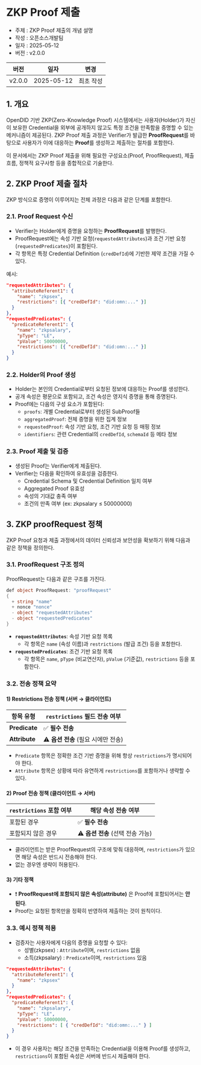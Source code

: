 # ZKP Proof 제출

- 주제 : ZKP Proof 제출의 개념 설명
- 작성 : 오픈소스개발팀
- 일자 : 2025-05-12
- 버전 : v2.0.0

| 버전 | 일자       | 변경         |
| ------- | ---------- | --------------- |
| v2.0.0  | 2025-05-12 | 최초 작성 |

## 1. 개요

OpenDID 기반 ZKP(Zero-Knowledge Proof) 시스템에서는 사용자(Holder)가 자신이 보유한 Credential을 외부에 공개하지 않고도 특정 조건을 만족함을 증명할 수 있는 메커니즘이 제공된다.
ZKP Proof 제출 과정은 Verifier가 발급한 **ProofRequest**를 바탕으로 사용자가 이에 대응하는 **Proof**를 생성하고 제출하는 절차를 포함한다.

이 문서에서는 ZKP Proof 제출을 위해 필요한 구성요소(Proof, ProofRequest), 제출 흐름, 정책적 요구사항 등을 종합적으로 기술한다.

## 2. ZKP Proof 제출 절차

ZKP 방식으로 증명이 이루어지는 전체 과정은 다음과 같은 단계를 포함한다.

### 2.1. Proof Request 수신

- Verifier는 Holder에게 증명을 요청하는 **ProofRequest**를 발행한다.
- ProofRequest에는 속성 기반 요청(`requestedAttributes`)과 조건 기반 요청(`requestedPredicates`)이 포함된다.
- 각 항목은 특정 Credential Definition (`credDefId`)에 기반한 제약 조건을 가질 수 있다.

예시:
```json
"requestedAttributes": {
  "attributeReferent1": {
    "name": "zkpsex",
    "restrictions": [{ "credDefId": "did:omn:..." }]
  }
},
"requestedPredicates": {
  "predicateReferent1": {
    "name": "zkpsalary",
    "pType": "LE",
    "pValue": 50000000,
    "restrictions": [{ "credDefId": "did:omn:..." }]
  }
}
```

### 2.2. Holder의 Proof 생성

- Holder는 본인의 Credential로부터 요청된 정보에 대응하는 Proof를 생성한다.
- 공개 속성은 평문으로 포함되고, 조건 속성은 영지식 증명을 통해 증명된다.
- Proof에는 다음의 구성 요소가 포함된다:
  - `proofs`: 개별 Credential로부터 생성된 SubProof들
  - `aggregatedProof`: 전체 증명을 위한 집계 정보
  - `requestedProof`: 속성 기반 요청, 조건 기반 요청 등 매핑 정보
  - `identifiers`: 관련 Credential의 `credDefId`, `schemaId` 등 메타 정보

### 2.3. Proof 제출 및 검증

- 생성된 Proof는 Verifier에게 제출된다.
- Verifier는 다음을 확인하여 유효성을 검증한다.
  - Credential Schema 및 Credential Definition 일치 여부
  - Aggregated Proof 유효성
  - 속성의 기대값 충족 여부
  - 조건의 만족 여부 (ex: zkpsalary ≤ 50000000)

## 3. ZKP proofRequest 정책

ZKP Proof 요청과 제출 과정에서의 데이터 신뢰성과 보안성을 확보하기 위해 다음과 같은 정책을 정의한다.

### 3.1. ProofRequest 구조 정의

ProofRequest는 다음과 같은 구조를 가진다.

```c#
def object ProofRequest: "proofRequest"
{
  + string "name"
  + nonce "nonce"
  - object "requestedAttributes"
  - object "requestedPredicates"
}
```

- **`requestedAttributes`**: 속성 기반 요청 목록
  - 각 항목은 `name` (속성 이름)과 `restrictions` (발급 조건) 등을 포함한다.
- **`requestedPredicates`**: 조건 기반 요청 목록
  - 각 항목은 `name`, `pType` (비교연산자), `pValue` (기준값), `restrictions` 등을 포함한다.

### 3.2. 전송 정책 요약

#### **1) Restrictions 전송 정책 (서버 → 클라이언트)**

| 항목 유형       | `restrictions` 필드 전송 여부       |
| --------------- | ------------------------------------- |
| **Predicate**   | ✅ **필수 전송**                        |
| **Attribute**   | ⚠️ **옵션 전송** (필요 시에만 전송)        |

- `Predicate` 항목은 정확한 조건 기반 증명을 위해 항상 `restrictions`가 명시되어야 한다.
- `Attribute` 항목은 상황에 따라 유연하게 `restrictions`를 포함하거나 생략할 수 있다.

#### **2) Proof 전송 정책 (클라이언트 → 서버)**

| `restrictions` 포함 여부 | 해당 속성 전송 여부 |
| ------------------------ | ------------------------------- |
| 포함된 경우              | ✅ **필수 전송**                  |
| 포함되지 않은 경우       | ⚠️ **옵션 전송** (선택 전송 가능) |

- 클라이언트는 받은 ProofRequest의 구조에 맞춰 대응하며, `restrictions`가 있으면 해당 속성은 반드시 전송해야 한다.
- 없는 경우엔 생략이 허용된다.

#### **3) 기타 정책**

- ❗ **ProofRequest에 포함되지 않은 속성(attribute)** 은 Proof에 포함되어서는 **안 된다**.
- Proof는 요청된 항목만을 정확히 반영하여 제출하는 것이 원칙이다.

### 3.3. 예시 정책 적용

- 검증자는 사용자에게 다음의 증명을 요청할 수 있다:
  - 성별(zkpsex) : `Attribute`이며, `restrictions` 없음
  - 소득(zkpsalary) : `Predicate`이며, `restrictions` 있음

```json
"requestedAttributes": {
  "attributeReferent1": {
    "name": "zkpsex"
  }
},
"requestedPredicates": {
  "predicateReferent1": {
    "name": "zkpsalary",
    "pType": "LE",
    "pValue": 50000000,
    "restrictions": [ { "credDefId": "did:omn:..." } ]
  }
}
```

- 이 경우 사용자는 해당 조건을 만족하는 Credential을 이용해 Proof를 생성하고, `restrictions`이 포함된 속성은 서버에 반드시 제출해야 한다.
